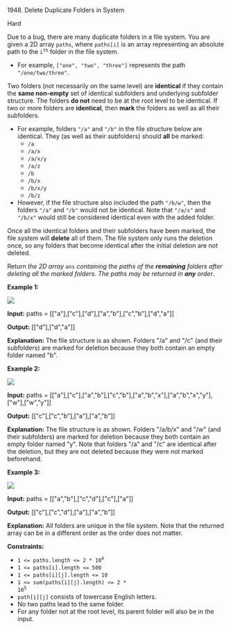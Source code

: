 1948\. Delete Duplicate Folders in System

Hard

Due to a bug, there are many duplicate folders in a file system. You are given a 2D array `paths`, where `paths[i]` is an array representing an absolute path to the <code>i<sup>th</sup></code> folder in the file system.

*   For example, `["one", "two", "three"]` represents the path `"/one/two/three"`.

Two folders (not necessarily on the same level) are **identical** if they contain the **same non-empty** set of identical subfolders and underlying subfolder structure. The folders **do not** need to be at the root level to be identical. If two or more folders are **identical**, then **mark** the folders as well as all their subfolders.

*   For example, folders `"/a"` and `"/b"` in the file structure below are identical. They (as well as their subfolders) should **all** be marked:
    *   `/a`
    *   `/a/x`
    *   `/a/x/y`
    *   `/a/z`
    *   `/b`
    *   `/b/x`
    *   `/b/x/y`
    *   `/b/z`
*   However, if the file structure also included the path `"/b/w"`, then the folders `"/a"` and `"/b"` would not be identical. Note that `"/a/x"` and `"/b/x"` would still be considered identical even with the added folder.

Once all the identical folders and their subfolders have been marked, the file system will **delete** all of them. The file system only runs the deletion once, so any folders that become identical after the initial deletion are not deleted.

Return _the 2D array_ `ans` _containing the paths of the **remaining** folders after deleting all the marked folders. The paths may be returned in **any** order_.

**Example 1:**

![](https://assets.leetcode.com/uploads/2021/07/19/lc-dupfolder1.jpg)

**Input:** paths = [["a"],["c"],["d"],["a","b"],["c","b"],["d","a"]]

**Output:** [["d"],["d","a"]]

**Explanation:** The file structure is as shown. Folders "/a" and "/c" (and their subfolders) are marked for deletion because they both contain an empty folder named "b".

**Example 2:**

![](https://assets.leetcode.com/uploads/2021/07/19/lc-dupfolder2.jpg)

**Input:** paths = [["a"],["c"],["a","b"],["c","b"],["a","b","x"],["a","b","x","y"],["w"],["w","y"]]

**Output:** [["c"],["c","b"],["a"],["a","b"]]

**Explanation:** The file structure is as shown. Folders "/a/b/x" and "/w" (and their subfolders) are marked for deletion because they both contain an empty folder named "y". Note that folders "/a" and "/c" are identical after the deletion, but they are not deleted because they were not marked beforehand.

**Example 3:**

![](https://assets.leetcode.com/uploads/2021/07/19/lc-dupfolder3.jpg)

**Input:** paths = [["a","b"],["c","d"],["c"],["a"]]

**Output:** [["c"],["c","d"],["a"],["a","b"]]

**Explanation:** All folders are unique in the file system. Note that the returned array can be in a different order as the order does not matter.

**Constraints:**

*   <code>1 <= paths.length <= 2 * 10<sup>4</sup></code>
*   `1 <= paths[i].length <= 500`
*   `1 <= paths[i][j].length <= 10`
*   <code>1 <= sum(paths[i][j].length) <= 2 * 10<sup>5</sup></code>
*   `path[i][j]` consists of lowercase English letters.
*   No two paths lead to the same folder.
*   For any folder not at the root level, its parent folder will also be in the input.